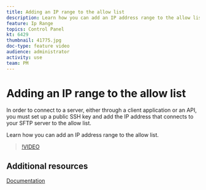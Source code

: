 ```yaml
---
title: Adding an IP range to the allow list 
description: Learn how you can add an IP address range to the allow list.
feature: Ip Range
topics: Control Panel
kt: 6429
thumbnail: 41775.jpg
doc-type: feature video
audience: administrator
activity: use
team: PM
---
```


# Adding an IP range to the allow list 

In order to connect to a server, either through a client application or an API, you must set up a public SSH key and add the IP address that connects to your SFTP server to the allow list.

Learn how you can add an IP address range to the allow list.

>[!VIDEO](https://video.tv.adobe.com/v/41775?quality=12)

## Additional resources

[Documentation](https://docs.adobe.com/content/help/en/control-panel/using/sftp-management/ip-range-allow-listing.html)

